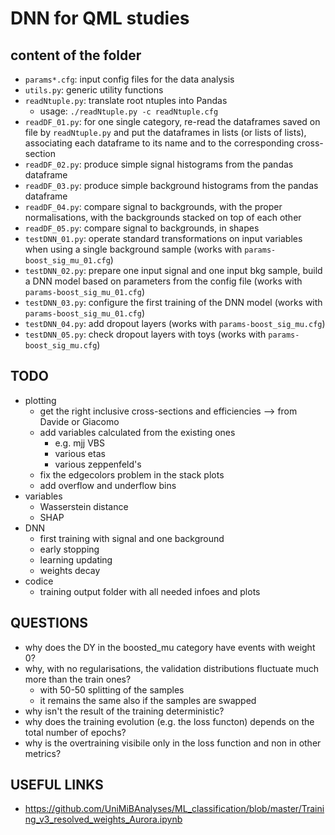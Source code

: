 # DNN for QML studies

## content of the folder

  * ```params*.cfg```: input config files for the data analysis
  * ```utils.py```: generic utility functions
  * ```readNtuple.py```: translate root ntuples into Pandas
    * usage: ```./readNtuple.py -c readNtuple.cfg```
  * ```readDF_01.py```: for one single category, 
    re-read the dataframes saved on file by ```readNtuple.py```
    and put the dataframes in lists (or lists of lists),
    associating each dataframe to its name and to the corresponding cross-section
  * ```readDF_02.py```: produce simple signal histograms from the pandas dataframe
  * ```readDF_03.py```: produce simple background histograms from the pandas dataframe
  * ```readDF_04.py```: compare signal to backgrounds, with the proper normalisations,
    with the backgrounds stacked on top of each other     
  * ```readDF_05.py```: compare signal to backgrounds, in shapes
  * ```testDNN_01.py```: operate standard transformations on input variables
    when using a single background sample (works with ```params-boost_sig_mu_01.cfg```)
  * ```testDNN_02.py```: prepare one input signal and one input bkg sample, 
    build a DNN model based on parameters from the config file (works with ```params-boost_sig_mu_01.cfg```)
  * ```testDNN_03.py```: configure the first training of the DNN model (works with ```params-boost_sig_mu_01.cfg```)
  * ```testDNN_04.py```: add dropout layers (works with ```params-boost_sig_mu.cfg```)
  * ```testDNN_05.py```: check dropout layers with toys (works with ```params-boost_sig_mu.cfg```)


## TODO

  * plotting
    * get the right inclusive cross-sections and efficiencies --> from Davide or Giacomo
    * add variables calculated from the existing ones
      * e.g. mjj VBS
      * various etas
      * various zeppenfeld's
    * fix the edgecolors problem in the stack plots  
    * add overflow and underflow bins 
  * variables
    * Wasserstein distance
    * SHAP
  * DNN
    * first training with signal and one background  
    * early stopping
    * learning updating
    * weights decay
  * codice
    * training output folder with all needed infoes and plots

## QUESTIONS

  * why does the DY in the boosted_mu category have events with weight 0?
  * why, with no regularisations, the validation distributions fluctuate much more than the train ones?
    * with 50-50 splitting of the samples
    * it remains the same also if the samples are swapped
  * why isn't the result of the training deterministic?
  * why does the training evolution (e.g. the loss functon) depends on the total number of epochs?
  * why is the overtraining visibile only in the loss function and non in other metrics?

## USEFUL LINKS

  * https://github.com/UniMiBAnalyses/ML_classification/blob/master/Training_v3_resolved_weights_Aurora.ipynb
